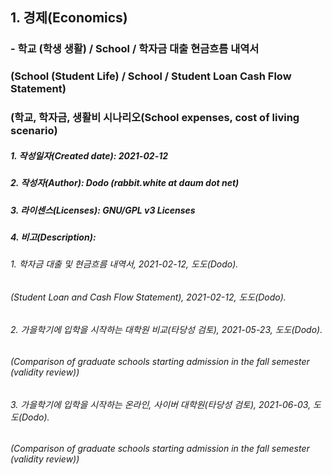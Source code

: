 ## 1. 경제(Economics)
### - 학교 (학생 생활) / School / 학자금 대출 현금흐름 내역서
### (School (Student Life) / School / Student Loan Cash Flow Statement)
### (학교, 학자금, 생활비 시나리오(School expenses, cost of living scenario)

##### 1. 작성일자(Created date): 2021-02-12
##### 2. 작성자(Author): Dodo (rabbit.white at daum dot net)
##### 3. 라이센스(Licenses): GNU/GPL v3 Licenses
##### 4. 비고(Description):
###### 1. 학자금 대출 및 현금흐름 내역서, 2021-02-12, 도도(Dodo).
###### (Student Loan and Cash Flow Statement), 2021-02-12, 도도(Dodo).
###### 2. 가을학기에 입학을 시작하는 대학원 비교(타당성 검토), 2021-05-23, 도도(Dodo).
###### (Comparison of graduate schools starting admission in the fall semester (validity review))
###### 3. 가을학기에 입학을 시작하는 온라인, 사이버 대학원(타당성 검토), 2021-06-03, 도도(Dodo).
###### (Comparison of graduate schools starting admission in the fall semester (validity review))
